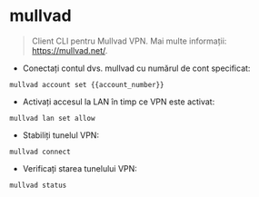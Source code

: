 # mullvad

> Client CLI pentru Mullvad VPN.
> Mai multe informații: <https://mullvad.net/>.

- Conectați contul dvs. mullvad cu numărul de cont specificat:

`mullvad account set {{account_number}}`

- Activați accesul la LAN în timp ce VPN este activat:

`mullvad lan set allow`

- Stabiliți tunelul VPN:

`mullvad connect`

- Verificați starea tunelului VPN:

`mullvad status`
